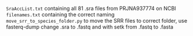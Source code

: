 ```SraAccList.txt``` containing all 81 .sra files from PRJNA937774 on NCBI  
```filenames.txt``` containing the correct naming  
```move_srr_to_species_folder.py``` to move the SRR files to correct folder, use fasterq-dump change .sra to .fastq and with setk from .fastq to .fasta  
